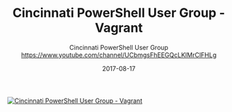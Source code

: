 ﻿---
title: Cincinnati PowerShell User Group - Vagrant
date: 2017-08-17
tags: Cincinnati, Ohio, English, UserGroup, Cincinnati PowerShell User Group
author: Cincinnati PowerShell User Group https://www.youtube.com/channel/UCbmgsFhEEGQcLKIMrClFHLg
---

[![Cincinnati PowerShell User Group - Vagrant](https://i2.ytimg.com/vi/ajKs2DGERF4/hqdefault.jpg "Cincinnati PowerShell User Group - Vagrant")](https://www.youtube.com/watch?v=ajKs2DGERF4)


